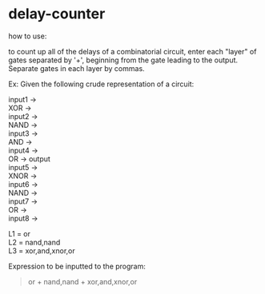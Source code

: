 # delay-counter

how to use:

to count up all of the delays of a combinatorial circuit, enter each "layer" of gates separated by '+', beginning from the gate leading to the output. Separate gates in each layer by commas.

Ex: Given the following crude representation of a circuit:


input1 ->  
	  XOR  ->  
input2 ->  
		  NAND ->  
input3 ->  
	  AND  ->  
input4 ->  
			        OR -> output  
input5 ->  
	  XNOR ->  
input6 ->  
		  NAND ->  
input7 ->  
	  OR   ->  
input8 ->  


L1 = or  
L2 = nand,nand  
L3 = xor,and,xnor,or  

Expression to be inputted to the program:  
> or + nand,nand + xor,and,xnor,or



